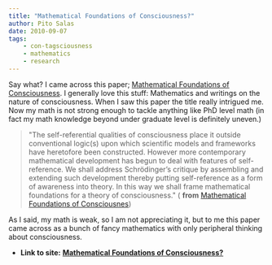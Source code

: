 ```yaml
---
title: "Mathematical Foundations of Consciousness?"
author: Pito Salas
date: 2010-09-07
tags:
    - con-tagsciousness
    - mathematics
    - research
---
```




Say what? I came across this paper; [Mathematical Foundations of
Consciousness](<http://arxiv.org/pdf/0810.4339>). I generally love this stuff:
Mathematics and writings on the nature of consciousness. When I saw this paper
the title really intrigued me. Now my math is not strong enough to tackle
anything like PhD level math (in fact my math knowledge beyond under graduate
level is definitely uneven.)

> "The self-referential qualities of consciousness place it outside
> conventional logic(s) upon which scientific models and frameworks have
> heretofore been constructed. However more contemporary mathematical
> development has begun to deal with features of self-reference. We shall
> address Schrödinger’s critique by assembling and extending such development
> thereby putting self-reference as a form of awareness into theory. In this
> way we shall frame mathematical foundations for a theory of consciousness."
> ( **from** [Mathematical Foundations of
> Consciousnes](<http://arxiv.org/pdf/0810.4339>))

As I said, my math is weak, so I am not appreciating it, but to me this paper
came across as a bunch of fancy mathematics with only peripheral thinking
about consciousness.


* **Link to site:** **[Mathematical Foundations of Consciousness?](None)**
